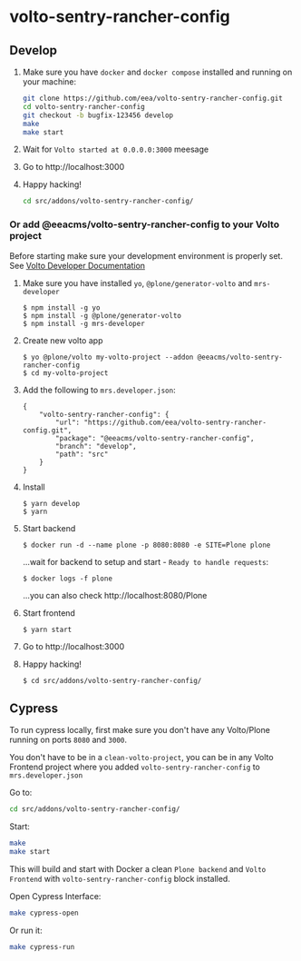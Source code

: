 # volto-sentry-rancher-config

## Develop

1. Make sure you have `docker` and `docker compose` installed and running on your machine:

    ```Bash
    git clone https://github.com/eea/volto-sentry-rancher-config.git
    cd volto-sentry-rancher-config
    git checkout -b bugfix-123456 develop
    make
    make start
    ```

1. Wait for `Volto started at 0.0.0.0:3000` meesage

1. Go to http://localhost:3000

1.  Happy hacking!

    ```Bash
    cd src/addons/volto-sentry-rancher-config/
    ```

### Or add @eeacms/volto-sentry-rancher-config to your Volto project

Before starting make sure your development environment is properly set. See [Volto Developer Documentation](https://docs.voltocms.com/getting-started/install/)

1.  Make sure you have installed `yo`, `@plone/generator-volto` and `mrs-developer`

        $ npm install -g yo
        $ npm install -g @plone/generator-volto
        $ npm install -g mrs-developer

1.  Create new volto app

        $ yo @plone/volto my-volto-project --addon @eeacms/volto-sentry-rancher-config
        $ cd my-volto-project

1.  Add the following to `mrs.developer.json`:

        {
            "volto-sentry-rancher-config": {
                "url": "https://github.com/eea/volto-sentry-rancher-config.git",
                "package": "@eeacms/volto-sentry-rancher-config",
                "branch": "develop",
                "path": "src"
            }
        }

1.  Install

        $ yarn develop
        $ yarn

1.  Start backend

        $ docker run -d --name plone -p 8080:8080 -e SITE=Plone plone

    ...wait for backend to setup and start - `Ready to handle requests`:

        $ docker logs -f plone

    ...you can also check http://localhost:8080/Plone

1.  Start frontend

        $ yarn start

1.  Go to http://localhost:3000

1.  Happy hacking!

        $ cd src/addons/volto-sentry-rancher-config/

## Cypress

To run cypress locally, first make sure you don't have any Volto/Plone running on ports `8080` and `3000`.

You don't have to be in a `clean-volto-project`, you can be in any Volto Frontend
project where you added `volto-sentry-rancher-config` to `mrs.developer.json`

Go to:

  ```BASH
  cd src/addons/volto-sentry-rancher-config/
  ```

Start:

  ```Bash
  make
  make start
  ```

This will build and start with Docker a clean `Plone backend` and `Volto Frontend` with `volto-sentry-rancher-config` block installed.

Open Cypress Interface:

  ```Bash
  make cypress-open
  ```

Or run it:

  ```Bash
  make cypress-run
  ```

